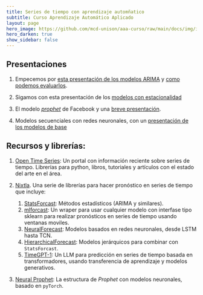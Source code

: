 ```yaml
---
title: Series de tiempo con aprendizaje automñatico
subtitle: Curso Aprendizaje Automático Aplicado
layout: page
hero_image: https://github.com/mcd-unison/aaa-curso/raw/main/docs/img/intro-banner.jpeg
hero_darken: true
show_sidebar: false
---
```


## Presentaciones 

1. Empecemos por [esta presentación de los modelos ARIMA](https://github.com/mcd-unison/aaa-curso/raw/main/slides/ARIMA-slides.pdf) y [como podemos evaluarlos](https://github.com/mcd-unison/aaa-curso/raw/main/slides/eval-ARIMA-slides.pdf).

2. Sigamos con esta presentación de los [modelos con estacionalidad](https://github.com/mcd-unison/aaa-curso/raw/main/slides/SARIMA-slides.pdf)

3. El modelo [*prophet*](https://facebook.github.io/prophet/) de Facebook y una [breve presentación](https://github.com/mcd-unison/aaa-curso/raw/main/slides/prophet.pdf).

4. Modelos secuenciales con redes neuronales, con un [presentación de los modelos de base](https://github.com/mcd-unison/aaa-curso/raw/main/slides/RNN-slides.pptx)

## Recursos y librerías:

1. [Open Time Series](https://opentimeseries.com): Un portal con información reciente sobre series de tiempo. Librerías para python, libros, tutoriales y artículos con el estado del arte en el área.
   
2. [Nixtla](https://nixtlaverse.nixtla.io). Una serie de librerías para hacer pronóstico en series de tiempo que incluye:
   1. [StatsForcast](https://github.com/Nixtla/statsforecast): Métodos estadísticos (ARIMA y similares).
   2. [mlforcast](https://github.com/Nixtla/mlforecast): Un wraper para usar cualquier modelo con interfase tipo sklearn para realizar pronósticos en series de tiempo usando ventanas moviles.
   3. [NeuralForecast](https://github.com/Nixtla/neuralforecast): Modelos basados en redes neuronales, desde LSTM hasta TCN. 
   4. [HierarchicalForecast](https://github.com/Nixtla/hierarchicalforecast): Modelos jerárquicos para combinar con `StatsForcast`.
   5. [TimeGPT-1](https://docs.nixtla.io): Un LLM para predicción en series de tiempo basada en transformadores, usando transferencia de aprendizaje y modelos generativos.
3. [Neural Prophet](https://neuralprophet.com): La estructura de *Prophet* con modelos neuronales, basado en `pyTorch`.
